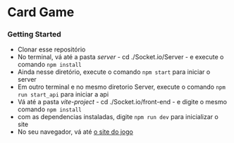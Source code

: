 <h1>Card Game</h1>

<h3>Getting Started</h3>
<ul>
<li>Clonar esse repositório</li>
<li>No terminal, vá até a pasta <i>server</i> - cd ./Socket.io/Server - e execute o comando <code>npm install</code> </li>
<li>Ainda nesse diretório, execute o comando <code>npm start</code> para iniciar o server</li>
<li>Em outro terminal e no mesmo diretorio Server, execute o comando <code>npm run start_api</code> para iniciar a api</li>
<li>Vá até a pasta <i>vite-project</i> - cd ./Socket.io/front-end - e digite o mesmo comando <code>npm install</code></li>
<li>com as dependencias instaladas, digite <code>npm run dev</code> para inicializar o site </li>
<li>No seu navegador, vá até <a href="http://localhost:3000">o site do jogo</a></li>
</ul>
